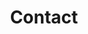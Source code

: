 ---
title: "Contact"
description: "Send me a message!"
images: []
draft: false
menu: main
weight: 4
---